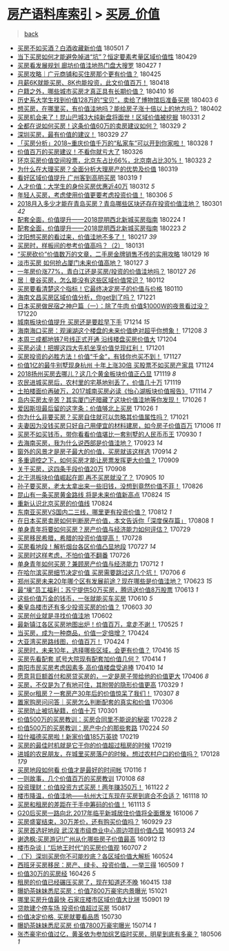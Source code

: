[房产语料库索引](../../README.md)  > [买房_价值](买房_价值.md)
====
> [back](../README.md)

- [买房不如买酒？白酒收藏新价值](http://jkwz.applinzi.com/ittc/7098264268304811014.html#%E4%B9%B0%E6%88%BF%E4%B8%8D%E5%A6%82%E4%B9%B0%E9%85%92%EF%BC%9F%E7%99%BD%E9%85%92%E6%94%B6%E8%97%8F%E6%96%B0%E4%BB%B7%E5%80%BC) 180501 *7* 
- [当下买房如何才能避免掉进“坑”？恒定要素考量区域价值性](http://jkwz.applinzi.com/ittc/7097324320433112075.html#%E5%BD%93%E4%B8%8B%E4%B9%B0%E6%88%BF%E5%A6%82%E4%BD%95%E6%89%8D%E8%83%BD%E9%81%BF%E5%85%8D%E6%8E%89%E8%BF%9B%E2%80%9C%E5%9D%91%E2%80%9D%EF%BC%9F%E6%81%92%E5%AE%9A%E8%A6%81%E7%B4%A0%E8%80%83%E9%87%8F%E5%8C%BA%E5%9F%9F%E4%BB%B7%E5%80%BC%E6%80%A7) 180429  
- [买房看发展规划 廊坊价值洼地热门盘大搜罗](http://jkwz.applinzi.com/ittc/7096440075636442122.html#%E4%B9%B0%E6%88%BF%E7%9C%8B%E5%8F%91%E5%B1%95%E8%A7%84%E5%88%92+%E5%BB%8A%E5%9D%8A%E4%BB%B7%E5%80%BC%E6%B4%BC%E5%9C%B0%E7%83%AD%E9%97%A8%E7%9B%98%E5%A4%A7%E6%90%9C%E7%BD%97) 180427 *1* 
- [买房攻略｜广元商铺和买住房那个更有价值？](http://jkwz.applinzi.com/ittc/7095866920303854608.html#%E4%B9%B0%E6%88%BF%E6%94%BB%E7%95%A5%EF%BD%9C%E5%B9%BF%E5%85%83%E5%95%86%E9%93%BA%E5%92%8C%E4%B9%B0%E4%BD%8F%E6%88%BF%E9%82%A3%E4%B8%AA%E6%9B%B4%E6%9C%89%E4%BB%B7%E5%80%BC%EF%BC%9F) 180425  
- [月薪6K就能买房、8K也能投资，此文价值百万！](http://jkwz.applinzi.com/ittc/7093267309391250439.html#%E6%9C%88%E8%96%AA6K%E5%B0%B1%E8%83%BD%E4%B9%B0%E6%88%BF%E3%80%818K%E4%B9%9F%E8%83%BD%E6%8A%95%E8%B5%84%EF%BC%8C%E6%AD%A4%E6%96%87%E4%BB%B7%E5%80%BC%E7%99%BE%E4%B8%87%EF%BC%81) 180418  
- [户籍之外，哪些城市买房才真正具有长期价值？](http://jkwz.applinzi.com/ittc/7090395786112402442.html#%E6%88%B7%E7%B1%8D%E4%B9%8B%E5%A4%96%EF%BC%8C%E5%93%AA%E4%BA%9B%E5%9F%8E%E5%B8%82%E4%B9%B0%E6%88%BF%E6%89%8D%E7%9C%9F%E6%AD%A3%E5%85%B7%E6%9C%89%E9%95%BF%E6%9C%9F%E4%BB%B7%E5%80%BC%EF%BC%9F) 180410 *16* 
- [历史系大学生找到价值128万的“宝贝”，卖给了博物馆后准备买房](http://jkwz.applinzi.com/ittc/7087738522998146059.html#%E5%8E%86%E5%8F%B2%E7%B3%BB%E5%A4%A7%E5%AD%A6%E7%94%9F%E6%89%BE%E5%88%B0%E4%BB%B7%E5%80%BC128%E4%B8%87%E7%9A%84%E2%80%9C%E5%AE%9D%E8%B4%9D%E2%80%9D%EF%BC%8C%E5%8D%96%E7%BB%99%E4%BA%86%E5%8D%9A%E7%89%A9%E9%A6%86%E5%90%8E%E5%87%86%E5%A4%87%E4%B9%B0%E6%88%BF) 180403 *6* 
- [想买房，在哪里买，有价值洼地吗？能给房子涨十倍以上的地方吗？](http://jkwz.applinzi.com/ittc/7087450968495227921.html#%E6%83%B3%E4%B9%B0%E6%88%BF%EF%BC%8C%E5%9C%A8%E5%93%AA%E9%87%8C%E4%B9%B0%EF%BC%8C%E6%9C%89%E4%BB%B7%E5%80%BC%E6%B4%BC%E5%9C%B0%E5%90%97%EF%BC%9F%E8%83%BD%E7%BB%99%E6%88%BF%E5%AD%90%E6%B6%A8%E5%8D%81%E5%80%8D%E4%BB%A5%E4%B8%8A%E7%9A%84%E5%9C%B0%E6%96%B9%E5%90%97%EF%BC%9F) 180402  
- [买房机会来了！昆山巴城3大纯新盘将面世！区域价值被挖掘](http://jkwz.applinzi.com/ittc/7086630334634656784.html#%E4%B9%B0%E6%88%BF%E6%9C%BA%E4%BC%9A%E6%9D%A5%E4%BA%86%EF%BC%81%E6%98%86%E5%B1%B1%E5%B7%B4%E5%9F%8E3%E5%A4%A7%E7%BA%AF%E6%96%B0%E7%9B%98%E5%B0%86%E9%9D%A2%E4%B8%96%EF%BC%81%E5%8C%BA%E5%9F%9F%E4%BB%B7%E5%80%BC%E8%A2%AB%E6%8C%96%E6%8E%98) 180331 *2* 
- [全都在说如何买房！这条价值60万的卖房建议如何？](http://jkwz.applinzi.com/ittc/7085903193324389386.html#%E5%85%A8%E9%83%BD%E5%9C%A8%E8%AF%B4%E5%A6%82%E4%BD%95%E4%B9%B0%E6%88%BF%EF%BC%81%E8%BF%99%E6%9D%A1%E4%BB%B7%E5%80%BC60%E4%B8%87%E7%9A%84%E5%8D%96%E6%88%BF%E5%BB%BA%E8%AE%AE%E5%A6%82%E4%BD%95%EF%BC%9F) 180329 *2* 
- [深圳买房，最有价值的建议！](http://jkwz.applinzi.com/ittc/7085828526643348496.html#%E6%B7%B1%E5%9C%B3%E4%B9%B0%E6%88%BF%EF%BC%8C%E6%9C%80%E6%9C%89%E4%BB%B7%E5%80%BC%E7%9A%84%E5%BB%BA%E8%AE%AE%EF%BC%81) 180329 *27* 
- [「买房分析」2018~重庆价值千万的“私家车”可以开到你家啦！](http://jkwz.applinzi.com/ittc/7085555441260299270.html#%E3%80%8C%E4%B9%B0%E6%88%BF%E5%88%86%E6%9E%90%E3%80%8D2018%7E%E9%87%8D%E5%BA%86%E4%BB%B7%E5%80%BC%E5%8D%83%E4%B8%87%E7%9A%84%E2%80%9C%E7%A7%81%E5%AE%B6%E8%BD%A6%E2%80%9D%E5%8F%AF%E4%BB%A5%E5%BC%80%E5%88%B0%E4%BD%A0%E5%AE%B6%E5%95%A6%EF%BC%81) 180328 *1* 
- [价值百万的买房建议！不看你就亏大了](http://jkwz.applinzi.com/ittc/7084828099680404487.html#%E4%BB%B7%E5%80%BC%E7%99%BE%E4%B8%87%E7%9A%84%E4%B9%B0%E6%88%BF%E5%BB%BA%E8%AE%AE%EF%BC%81%E4%B8%8D%E7%9C%8B%E4%BD%A0%E5%B0%B1%E4%BA%8F%E5%A4%A7%E4%BA%86) 180326  
- [环京买房价值空间投票，北京东占比66%，北京南占比30%！](http://jkwz.applinzi.com/ittc/7083440445973857290.html#%E7%8E%AF%E4%BA%AC%E4%B9%B0%E6%88%BF%E4%BB%B7%E5%80%BC%E7%A9%BA%E9%97%B4%E6%8A%95%E7%A5%A8%EF%BC%8C%E5%8C%97%E4%BA%AC%E4%B8%9C%E5%8D%A0%E6%AF%9466%25%EF%BC%8C%E5%8C%97%E4%BA%AC%E5%8D%97%E5%8D%A0%E6%AF%9430%25%EF%BC%81) 180323 *2* 
- [为什么在大理买房？全面分析大理房产的优势及价值](http://jkwz.applinzi.com/ittc/7082215349061944337.html#%E4%B8%BA%E4%BB%80%E4%B9%88%E5%9C%A8%E5%A4%A7%E7%90%86%E4%B9%B0%E6%88%BF%EF%BC%9F%E5%85%A8%E9%9D%A2%E5%88%86%E6%9E%90%E5%A4%A7%E7%90%86%E6%88%BF%E4%BA%A7%E7%9A%84%E4%BC%98%E5%8A%BF%E5%8F%8A%E4%BB%B7%E5%80%BC) 180319  
- [看好区域价值提升 广州客到高明买房](http://jkwz.applinzi.com/ittc/7082209124031136774.html#%E7%9C%8B%E5%A5%BD%E5%8C%BA%E5%9F%9F%E4%BB%B7%E5%80%BC%E6%8F%90%E5%8D%87+%E5%B9%BF%E5%B7%9E%E5%AE%A2%E5%88%B0%E9%AB%98%E6%98%8E%E4%B9%B0%E6%88%BF) 180319 *1* 
- [人才价值：大学生的身份买房优惠近40万](http://jkwz.applinzi.com/ittc/7079663117841990667.html#%E4%BA%BA%E6%89%8D%E4%BB%B7%E5%80%BC%EF%BC%9A%E5%A4%A7%E5%AD%A6%E7%94%9F%E7%9A%84%E8%BA%AB%E4%BB%BD%E4%B9%B0%E6%88%BF%E4%BC%98%E6%83%A0%E8%BF%9140%E4%B8%87) 180312 *5* 
- [年轻人买房，考虑使用价值更要考虑投资价值！](http://jkwz.applinzi.com/ittc/7077354587583677451.html#%E5%B9%B4%E8%BD%BB%E4%BA%BA%E4%B9%B0%E6%88%BF%EF%BC%8C%E8%80%83%E8%99%91%E4%BD%BF%E7%94%A8%E4%BB%B7%E5%80%BC%E6%9B%B4%E8%A6%81%E8%80%83%E8%99%91%E6%8A%95%E8%B5%84%E4%BB%B7%E5%80%BC%EF%BC%81) 180306 *5* 
- [2018月入多少才能在青岛买房？青岛哪些区块还存在投资价值洼地？](http://jkwz.applinzi.com/ittc/7075248403921765392.html#2018%E6%9C%88%E5%85%A5%E5%A4%9A%E5%B0%91%E6%89%8D%E8%83%BD%E5%9C%A8%E9%9D%92%E5%B2%9B%E4%B9%B0%E6%88%BF%EF%BC%9F%E9%9D%92%E5%B2%9B%E5%93%AA%E4%BA%9B%E5%8C%BA%E5%9D%97%E8%BF%98%E5%AD%98%E5%9C%A8%E6%8A%95%E8%B5%84%E4%BB%B7%E5%80%BC%E6%B4%BC%E5%9C%B0%EF%BC%9F) 180301 *42* 
- [配套全面，价值提升——2018昆明西北新城买房指南](http://jkwz.applinzi.com/ittc/7073608902946325521.html#%E9%85%8D%E5%A5%97%E5%85%A8%E9%9D%A2%EF%BC%8C%E4%BB%B7%E5%80%BC%E6%8F%90%E5%8D%87%E2%80%94%E2%80%942018%E6%98%86%E6%98%8E%E8%A5%BF%E5%8C%97%E6%96%B0%E5%9F%8E%E4%B9%B0%E6%88%BF%E6%8C%87%E5%8D%97) 180224 *1* 
- [配套全面，价值提升——2018昆明西北新城买房指南](http://jkwz.applinzi.com/ittc/7073307013776147463.html#%E9%85%8D%E5%A5%97%E5%85%A8%E9%9D%A2%EF%BC%8C%E4%BB%B7%E5%80%BC%E6%8F%90%E5%8D%87%E2%80%94%E2%80%942018%E6%98%86%E6%98%8E%E8%A5%BF%E5%8C%97%E6%96%B0%E5%9F%8E%E4%B9%B0%E6%88%BF%E6%8C%87%E5%8D%97) 180223 *2* 
- [沈阳想买房的看过来，价值洼地不多了！](http://jkwz.applinzi.com/ittc/7071039887245837323.html#%E6%B2%88%E9%98%B3%E6%83%B3%E4%B9%B0%E6%88%BF%E7%9A%84%E7%9C%8B%E8%BF%87%E6%9D%A5%EF%BC%8C%E4%BB%B7%E5%80%BC%E6%B4%BC%E5%9C%B0%E4%B8%8D%E5%A4%9A%E4%BA%86%EF%BC%81) 180217 *39* 
- [买房时，样板间的参考价值高吗？（2）](http://jkwz.applinzi.com/ittc/7064792520968373264.html#%E4%B9%B0%E6%88%BF%E6%97%B6%EF%BC%8C%E6%A0%B7%E6%9D%BF%E9%97%B4%E7%9A%84%E5%8F%82%E8%80%83%E4%BB%B7%E5%80%BC%E9%AB%98%E5%90%97%EF%BC%9F%EF%BC%882%EF%BC%89) 180131  
- [“买房砍价”价值数万的文章，二手房金牌销售不传的实用攻略](http://jkwz.applinzi.com/ittc/7063942856987640848.html#%E2%80%9C%E4%B9%B0%E6%88%BF%E7%A0%8D%E4%BB%B7%E2%80%9D%E4%BB%B7%E5%80%BC%E6%95%B0%E4%B8%87%E7%9A%84%E6%96%87%E7%AB%A0%EF%BC%8C%E4%BA%8C%E6%89%8B%E6%88%BF%E9%87%91%E7%89%8C%E9%94%80%E5%94%AE%E4%B8%8D%E4%BC%A0%E7%9A%84%E5%AE%9E%E7%94%A8%E6%94%BB%E7%95%A5) 180129 *16* 
- [淡市买房 如何抢占厦门未来价值高地？](http://jkwz.applinzi.com/ittc/7063309319481590801.html#%E6%B7%A1%E5%B8%82%E4%B9%B0%E6%88%BF+%E5%A6%82%E4%BD%95%E6%8A%A2%E5%8D%A0%E5%8E%A6%E9%97%A8%E6%9C%AA%E6%9D%A5%E4%BB%B7%E5%80%BC%E9%AB%98%E5%9C%B0%EF%BC%9F) 180127 *3* 
- [一年房价涨77%，青白江还是买房/投资的价值洼地吗？](http://jkwz.applinzi.com/ittc/7063224347152352273.html#%E4%B8%80%E5%B9%B4%E6%88%BF%E4%BB%B7%E6%B6%A877%25%EF%BC%8C%E9%9D%92%E7%99%BD%E6%B1%9F%E8%BF%98%E6%98%AF%E4%B9%B0%E6%88%BF%2F%E6%8A%95%E8%B5%84%E7%9A%84%E4%BB%B7%E5%80%BC%E6%B4%BC%E5%9C%B0%E5%90%97%EF%BC%9F) 180127 *26* 
- [居｜曼谷买房，怎么能没有这些区域价值常识？](http://jkwz.applinzi.com/ittc/7057712705513718790.html#%E5%B1%85%EF%BD%9C%E6%9B%BC%E8%B0%B7%E4%B9%B0%E6%88%BF%EF%BC%8C%E6%80%8E%E4%B9%88%E8%83%BD%E6%B2%A1%E6%9C%89%E8%BF%99%E4%BA%9B%E5%8C%BA%E5%9F%9F%E4%BB%B7%E5%80%BC%E5%B8%B8%E8%AF%86%EF%BC%9F) 180112  
- [买房要看清楚这个指标！它最终决定房子的价值与价格](http://jkwz.applinzi.com/ittc/7056871029362656273.html#%E4%B9%B0%E6%88%BF%E8%A6%81%E7%9C%8B%E6%B8%85%E6%A5%9A%E8%BF%99%E4%B8%AA%E6%8C%87%E6%A0%87%EF%BC%81%E5%AE%83%E6%9C%80%E7%BB%88%E5%86%B3%E5%AE%9A%E6%88%BF%E5%AD%90%E7%9A%84%E4%BB%B7%E5%80%BC%E4%B8%8E%E4%BB%B7%E6%A0%BC) 180110  
- [海南文昌买房区域价值分析，你get到了吗？](http://jkwz.applinzi.com/ittc/7049447186478138384.html#%E6%B5%B7%E5%8D%97%E6%96%87%E6%98%8C%E4%B9%B0%E6%88%BF%E5%8C%BA%E5%9F%9F%E4%BB%B7%E5%80%BC%E5%88%86%E6%9E%90%EF%BC%8C%E4%BD%A0get%E5%88%B0%E4%BA%86%E5%90%97%EF%BC%9F) 171221  
- [日本买房做民宿之神户篇（一）：除了牛肉 价值$1000W的夜景看过没？](http://jkwz.applinzi.com/ittc/7049196940535792656.html#%E6%97%A5%E6%9C%AC%E4%B9%B0%E6%88%BF%E5%81%9A%E6%B0%91%E5%AE%BF%E4%B9%8B%E7%A5%9E%E6%88%B7%E7%AF%87%EF%BC%88%E4%B8%80%EF%BC%89%EF%BC%9A%E9%99%A4%E4%BA%86%E7%89%9B%E8%82%89+%E4%BB%B7%E5%80%BC%241000W%E7%9A%84%E5%A4%9C%E6%99%AF%E7%9C%8B%E8%BF%87%E6%B2%A1%EF%BC%9F) 171220  
- [城南板块价值提升 买房还是要趁早下手](http://jkwz.applinzi.com/ittc/7046860006593397777.html#%E5%9F%8E%E5%8D%97%E6%9D%BF%E5%9D%97%E4%BB%B7%E5%80%BC%E6%8F%90%E5%8D%87+%E4%B9%B0%E6%88%BF%E8%BF%98%E6%98%AF%E8%A6%81%E8%B6%81%E6%97%A9%E4%B8%8B%E6%89%8B) 171214 *15* 
- [海南海口买房：观澜湖这个楼盘的未来价值绝对超乎你想象！](http://jkwz.applinzi.com/ittc/7044673511698727952.html#%E6%B5%B7%E5%8D%97%E6%B5%B7%E5%8F%A3%E4%B9%B0%E6%88%BF%EF%BC%9A%E8%A7%82%E6%BE%9C%E6%B9%96%E8%BF%99%E4%B8%AA%E6%A5%BC%E7%9B%98%E7%9A%84%E6%9C%AA%E6%9D%A5%E4%BB%B7%E5%80%BC%E7%BB%9D%E5%AF%B9%E8%B6%85%E4%B9%8E%E4%BD%A0%E6%83%B3%E8%B1%A1%EF%BC%81) 171208 *3* 
- [本周三成都地铁7号线正式开通   沿线楼盘买房价值大](http://jkwz.applinzi.com/ittc/7043172254370759697.html#%E6%9C%AC%E5%91%A8%E4%B8%89%E6%88%90%E9%83%BD%E5%9C%B0%E9%93%817%E5%8F%B7%E7%BA%BF%E6%AD%A3%E5%BC%8F%E5%BC%80%E9%80%9A+++%E6%B2%BF%E7%BA%BF%E6%A5%BC%E7%9B%98%E4%B9%B0%E6%88%BF%E4%BB%B7%E5%80%BC%E5%A4%A7) 171204  
- [买房必读！把握这四大先机坐享价值兑现红利！](http://jkwz.applinzi.com/ittc/7042058807620928528.html#%E4%B9%B0%E6%88%BF%E5%BF%85%E8%AF%BB%EF%BC%81%E6%8A%8A%E6%8F%A1%E8%BF%99%E5%9B%9B%E5%A4%A7%E5%85%88%E6%9C%BA%E5%9D%90%E4%BA%AB%E4%BB%B7%E5%80%BC%E5%85%91%E7%8E%B0%E7%BA%A2%E5%88%A9%EF%BC%81) 171201  
- [买房投资的必胜方法！价值“千金”，有钱你也买不到！](http://jkwz.applinzi.com/ittc/7040631732791936016.html#%E4%B9%B0%E6%88%BF%E6%8A%95%E8%B5%84%E7%9A%84%E5%BF%85%E8%83%9C%E6%96%B9%E6%B3%95%EF%BC%81%E4%BB%B7%E5%80%BC%E2%80%9C%E5%8D%83%E9%87%91%E2%80%9D%EF%BC%8C%E6%9C%89%E9%92%B1%E4%BD%A0%E4%B9%9F%E4%B9%B0%E4%B8%8D%E5%88%B0%EF%BC%81) 171127  
- [价值1亿的最牛别墅现身杭州 十年上涨30倍 买股票不如买房产家具](http://jkwz.applinzi.com/ittc/7039452377915065360.html#%E4%BB%B7%E5%80%BC1%E4%BA%BF%E7%9A%84%E6%9C%80%E7%89%9B%E5%88%AB%E5%A2%85%E7%8E%B0%E8%BA%AB%E6%9D%AD%E5%B7%9E+%E5%8D%81%E5%B9%B4%E4%B8%8A%E6%B6%A830%E5%80%8D+%E4%B9%B0%E8%82%A1%E7%A5%A8%E4%B8%8D%E5%A6%82%E4%B9%B0%E6%88%BF%E4%BA%A7%E5%AE%B6%E5%85%B7) 171124  
- [2018扬州买房去哪儿？这几个黄金板块价值正凸显](http://jkwz.applinzi.com/ittc/7037691727022916625.html#2018%E6%89%AC%E5%B7%9E%E4%B9%B0%E6%88%BF%E5%8E%BB%E5%93%AA%E5%84%BF%EF%BC%9F%E8%BF%99%E5%87%A0%E4%B8%AA%E9%BB%84%E9%87%91%E6%9D%BF%E5%9D%97%E4%BB%B7%E5%80%BC%E6%AD%A3%E5%87%B8%E6%98%BE) 171119 *8* 
- [农民进城买房后，农村里的宅基地别丢了，价值几十万](http://jkwz.applinzi.com/ittc/7037661979127317521.html#%E5%86%9C%E6%B0%91%E8%BF%9B%E5%9F%8E%E4%B9%B0%E6%88%BF%E5%90%8E%EF%BC%8C%E5%86%9C%E6%9D%91%E9%87%8C%E7%9A%84%E5%AE%85%E5%9F%BA%E5%9C%B0%E5%88%AB%E4%B8%A2%E4%BA%86%EF%BC%8C%E4%BB%B7%E5%80%BC%E5%87%A0%E5%8D%81%E4%B8%87) 171119  
- [土拍楼面价再破万，2017城南买房必读《怡心湖板块价值报告》](http://jkwz.applinzi.com/ittc/7035815252627817489.html#%E5%9C%9F%E6%8B%8D%E6%A5%BC%E9%9D%A2%E4%BB%B7%E5%86%8D%E7%A0%B4%E4%B8%87%EF%BC%8C2017%E5%9F%8E%E5%8D%97%E4%B9%B0%E6%88%BF%E5%BF%85%E8%AF%BB%E3%80%8A%E6%80%A1%E5%BF%83%E6%B9%96%E6%9D%BF%E5%9D%97%E4%BB%B7%E5%80%BC%E6%8A%A5%E5%91%8A%E3%80%8B) 171114 *7* 
- [岛内买房太辛苦？其实厦门还暗藏了这块价值洼地等你发现！](http://jkwz.applinzi.com/ittc/7028806368096683025.html#%E5%B2%9B%E5%86%85%E4%B9%B0%E6%88%BF%E5%A4%AA%E8%BE%9B%E8%8B%A6%EF%BC%9F%E5%85%B6%E5%AE%9E%E5%8E%A6%E9%97%A8%E8%BF%98%E6%9A%97%E8%97%8F%E4%BA%86%E8%BF%99%E5%9D%97%E4%BB%B7%E5%80%BC%E6%B4%BC%E5%9C%B0%E7%AD%89%E4%BD%A0%E5%8F%91%E7%8E%B0%EF%BC%81) 171026 *1* 
- [爱因斯坦最后留的这字条：价值够北上买房](http://jkwz.applinzi.com/ittc/7028721779495928848.html#%E7%88%B1%E5%9B%A0%E6%96%AF%E5%9D%A6%E6%9C%80%E5%90%8E%E7%95%99%E7%9A%84%E8%BF%99%E5%AD%97%E6%9D%A1%EF%BC%9A%E4%BB%B7%E5%80%BC%E5%A4%9F%E5%8C%97%E4%B8%8A%E4%B9%B0%E6%88%BF) 171026 *1* 
- [你为什么非要买房？买房自住就可以忽略其价值属性吗？](http://jkwz.applinzi.com/ittc/7026925044599620625.html#%E4%BD%A0%E4%B8%BA%E4%BB%80%E4%B9%88%E9%9D%9E%E8%A6%81%E4%B9%B0%E6%88%BF%EF%BC%9F%E4%B9%B0%E6%88%BF%E8%87%AA%E4%BD%8F%E5%B0%B1%E5%8F%AF%E4%BB%A5%E5%BF%BD%E7%95%A5%E5%85%B6%E4%BB%B7%E5%80%BC%E5%B1%9E%E6%80%A7%E5%90%97%EF%BC%9F) 171021  
- [夫妻因为没钱买房只好自己用便宜的材料建房，如今房子价值百万](http://jkwz.applinzi.com/ittc/7021226327468934160.html#%E5%A4%AB%E5%A6%BB%E5%9B%A0%E4%B8%BA%E6%B2%A1%E9%92%B1%E4%B9%B0%E6%88%BF%E5%8F%AA%E5%A5%BD%E8%87%AA%E5%B7%B1%E7%94%A8%E4%BE%BF%E5%AE%9C%E7%9A%84%E6%9D%90%E6%96%99%E5%BB%BA%E6%88%BF%EF%BC%8C%E5%A6%82%E4%BB%8A%E6%88%BF%E5%AD%90%E4%BB%B7%E5%80%BC%E7%99%BE%E4%B8%87) 171006 *11* 
- [买房不如买钱币，带你看看价值堪比一套别墅的人民币币王](http://jkwz.applinzi.com/ittc/7019102499569665040.html#%E4%B9%B0%E6%88%BF%E4%B8%8D%E5%A6%82%E4%B9%B0%E9%92%B1%E5%B8%81%EF%BC%8C%E5%B8%A6%E4%BD%A0%E7%9C%8B%E7%9C%8B%E4%BB%B7%E5%80%BC%E5%A0%AA%E6%AF%94%E4%B8%80%E5%A5%97%E5%88%AB%E5%A2%85%E7%9A%84%E4%BA%BA%E6%B0%91%E5%B8%81%E5%B8%81%E7%8E%8B) 170930 *1* 
- [去海南买房，我为什么说西部是价值洼地？](http://jkwz.applinzi.com/ittc/7016584517249401872.html#%E5%8E%BB%E6%B5%B7%E5%8D%97%E4%B9%B0%E6%88%BF%EF%BC%8C%E6%88%91%E4%B8%BA%E4%BB%80%E4%B9%88%E8%AF%B4%E8%A5%BF%E9%83%A8%E6%98%AF%E4%BB%B7%E5%80%BC%E6%B4%BC%E5%9C%B0%EF%BC%9F) 170923 *14* 
- [窗外的风景才是房子最大的价值，买房就该这样选](http://jkwz.applinzi.com/ittc/7013171343934358544.html#%E7%AA%97%E5%A4%96%E7%9A%84%E9%A3%8E%E6%99%AF%E6%89%8D%E6%98%AF%E6%88%BF%E5%AD%90%E6%9C%80%E5%A4%A7%E7%9A%84%E4%BB%B7%E5%80%BC%EF%BC%8C%E4%B9%B0%E6%88%BF%E5%B0%B1%E8%AF%A5%E8%BF%99%E6%A0%B7%E9%80%89) 170914 *2* 
- [多重调控之下，如何买房才能让房票发挥更大价值？](http://jkwz.applinzi.com/ittc/7011365828484924433.html#%E5%A4%9A%E9%87%8D%E8%B0%83%E6%8E%A7%E4%B9%8B%E4%B8%8B%EF%BC%8C%E5%A6%82%E4%BD%95%E4%B9%B0%E6%88%BF%E6%89%8D%E8%83%BD%E8%AE%A9%E6%88%BF%E7%A5%A8%E5%8F%91%E6%8C%A5%E6%9B%B4%E5%A4%A7%E4%BB%B7%E5%80%BC%EF%BC%9F) 170909  
- [关于买房，这四条手段价值20万](http://jkwz.applinzi.com/ittc/7010962608667231249.html#%E5%85%B3%E4%BA%8E%E4%B9%B0%E6%88%BF%EF%BC%8C%E8%BF%99%E5%9B%9B%E6%9D%A1%E6%89%8B%E6%AE%B5%E4%BB%B7%E5%80%BC20%E4%B8%87) 170908  
- [北于洪板块价值崛起在即 再不买房就没了？](http://jkwz.applinzi.com/ittc/7009751158271509521.html#%E5%8C%97%E4%BA%8E%E6%B4%AA%E6%9D%BF%E5%9D%97%E4%BB%B7%E5%80%BC%E5%B4%9B%E8%B5%B7%E5%9C%A8%E5%8D%B3+%E5%86%8D%E4%B8%8D%E4%B9%B0%E6%88%BF%E5%B0%B1%E6%B2%A1%E4%BA%86%EF%BC%9F) 170905 *10* 
- [孙子要买房，老太太拿出来一些旧钱，没想到竟然价值不菲！](http://jkwz.applinzi.com/ittc/7006144219293680656.html#%E5%AD%99%E5%AD%90%E8%A6%81%E4%B9%B0%E6%88%BF%EF%BC%8C%E8%80%81%E5%A4%AA%E5%A4%AA%E6%8B%BF%E5%87%BA%E6%9D%A5%E4%B8%80%E4%BA%9B%E6%97%A7%E9%92%B1%EF%BC%8C%E6%B2%A1%E6%83%B3%E5%88%B0%E7%AB%9F%E7%84%B6%E4%BB%B7%E5%80%BC%E4%B8%8D%E8%8F%B2%EF%BC%81) 170826  
- [昆山有一条买房黄金路线 将是未来价值新高点](http://jkwz.applinzi.com/ittc/7004387218062574609.html#%E6%98%86%E5%B1%B1%E6%9C%89%E4%B8%80%E6%9D%A1%E4%B9%B0%E6%88%BF%E9%BB%84%E9%87%91%E8%B7%AF%E7%BA%BF+%E5%B0%86%E6%98%AF%E6%9C%AA%E6%9D%A5%E4%BB%B7%E5%80%BC%E6%96%B0%E9%AB%98%E7%82%B9) 170824 *15* 
- [重新认识北京买房的价值线](http://jkwz.applinzi.com/ittc/7005188140405621520.html#%E9%87%8D%E6%96%B0%E8%AE%A4%E8%AF%86%E5%8C%97%E4%BA%AC%E4%B9%B0%E6%88%BF%E7%9A%84%E4%BB%B7%E5%80%BC%E7%BA%BF) 170824  
- [东南亚买房VS国内二三线，哪里更有投资价值？](http://jkwz.applinzi.com/ittc/7001033822014276624.html#%E4%B8%9C%E5%8D%97%E4%BA%9A%E4%B9%B0%E6%88%BFVS%E5%9B%BD%E5%86%85%E4%BA%8C%E4%B8%89%E7%BA%BF%EF%BC%8C%E5%93%AA%E9%87%8C%E6%9B%B4%E6%9C%89%E6%8A%95%E8%B5%84%E4%BB%B7%E5%80%BC%EF%BC%9F) 170812 *1* 
- [在日本买房卖房如何判断房产价值，本文告诉你「深度保存篇」](http://jkwz.applinzi.com/ittc/6999536064329679888.html#%E5%9C%A8%E6%97%A5%E6%9C%AC%E4%B9%B0%E6%88%BF%E5%8D%96%E6%88%BF%E5%A6%82%E4%BD%95%E5%88%A4%E6%96%AD%E6%88%BF%E4%BA%A7%E4%BB%B7%E5%80%BC%EF%BC%8C%E6%9C%AC%E6%96%87%E5%91%8A%E8%AF%89%E4%BD%A0%E3%80%8C%E6%B7%B1%E5%BA%A6%E4%BF%9D%E5%AD%98%E7%AF%87%E3%80%8D) 170808 *1* 
- [单身青年将要如何买房？房产价值与经济能力如何评估？](http://jkwz.applinzi.com/ittc/6995793232993453072.html#%E5%8D%95%E8%BA%AB%E9%9D%92%E5%B9%B4%E5%B0%86%E8%A6%81%E5%A6%82%E4%BD%95%E4%B9%B0%E6%88%BF%EF%BC%9F%E6%88%BF%E4%BA%A7%E4%BB%B7%E5%80%BC%E4%B8%8E%E7%BB%8F%E6%B5%8E%E8%83%BD%E5%8A%9B%E5%A6%82%E4%BD%95%E8%AF%84%E4%BC%B0%EF%BC%9F) 170729  
- [买房移民希腊，希腊的投资价值提高！](http://jkwz.applinzi.com/ittc/6995300024412800017.html#%E4%B9%B0%E6%88%BF%E7%A7%BB%E6%B0%91%E5%B8%8C%E8%85%8A%EF%BC%8C%E5%B8%8C%E8%85%8A%E7%9A%84%E6%8A%95%E8%B5%84%E4%BB%B7%E5%80%BC%E6%8F%90%E9%AB%98%EF%BC%81) 170728  
- [买房看地段！解析烟台各区价值凸显地段](http://jkwz.applinzi.com/ittc/6994923816869168145.html#%E4%B9%B0%E6%88%BF%E7%9C%8B%E5%9C%B0%E6%AE%B5%EF%BC%81%E8%A7%A3%E6%9E%90%E7%83%9F%E5%8F%B0%E5%90%84%E5%8C%BA%E4%BB%B7%E5%80%BC%E5%87%B8%E6%98%BE%E5%9C%B0%E6%AE%B5) 170727 *14* 
- [买房时这样考虑，不怕价值不翻番](http://jkwz.applinzi.com/ittc/6994534834377327633.html#%E4%B9%B0%E6%88%BF%E6%97%B6%E8%BF%99%E6%A0%B7%E8%80%83%E8%99%91%EF%BC%8C%E4%B8%8D%E6%80%95%E4%BB%B7%E5%80%BC%E4%B8%8D%E7%BF%BB%E7%95%AA) 170726  
- [单身青年如何买房？兼顾房产价值与经济能力](http://jkwz.applinzi.com/ittc/6989510243443541009.html#%E5%8D%95%E8%BA%AB%E9%9D%92%E5%B9%B4%E5%A6%82%E4%BD%95%E4%B9%B0%E6%88%BF%EF%BC%9F%E5%85%BC%E9%A1%BE%E6%88%BF%E4%BA%A7%E4%BB%B7%E5%80%BC%E4%B8%8E%E7%BB%8F%E6%B5%8E%E8%83%BD%E5%8A%9B) 170712 *1* 
- [在哈尔滨买房细节决定价值 买房需要跳过这几个坑！](http://jkwz.applinzi.com/ittc/6987219647949440005.html#%E5%9C%A8%E5%93%88%E5%B0%94%E6%BB%A8%E4%B9%B0%E6%88%BF%E7%BB%86%E8%8A%82%E5%86%B3%E5%AE%9A%E4%BB%B7%E5%80%BC+%E4%B9%B0%E6%88%BF%E9%9C%80%E8%A6%81%E8%B7%B3%E8%BF%87%E8%BF%99%E5%87%A0%E4%B8%AA%E5%9D%91%EF%BC%81) 170706 *6* 
- [郑州买房未来20年哪个区有发展前途？现在哪些是价值洼地？](http://jkwz.applinzi.com/ittc/6982175431460389893.html#%E9%83%91%E5%B7%9E%E4%B9%B0%E6%88%BF%E6%9C%AA%E6%9D%A520%E5%B9%B4%E5%93%AA%E4%B8%AA%E5%8C%BA%E6%9C%89%E5%8F%91%E5%B1%95%E5%89%8D%E9%80%94%EF%BC%9F%E7%8E%B0%E5%9C%A8%E5%93%AA%E4%BA%9B%E6%98%AF%E4%BB%B7%E5%80%BC%E6%B4%BC%E5%9C%B0%EF%BC%9F) 170623 *15* 
- [最“壕”员工福利：苏宁提供50万买房，腾讯送价值8万股票](http://jkwz.applinzi.com/ittc/6978670142207558661.html#%E6%9C%80%E2%80%9C%E5%A3%95%E2%80%9D%E5%91%98%E5%B7%A5%E7%A6%8F%E5%88%A9%EF%BC%9A%E8%8B%8F%E5%AE%81%E6%8F%90%E4%BE%9B50%E4%B8%87%E4%B9%B0%E6%88%BF%EF%BC%8C%E8%85%BE%E8%AE%AF%E9%80%81%E4%BB%B7%E5%80%BC8%E4%B8%87%E8%82%A1%E7%A5%A8) 170613 *1* 
- [这些价值万金的钱币，一张就能买车买房](http://jkwz.applinzi.com/ittc/6977610557606593540.html#%E8%BF%99%E4%BA%9B%E4%BB%B7%E5%80%BC%E4%B8%87%E9%87%91%E7%9A%84%E9%92%B1%E5%B8%81%EF%BC%8C%E4%B8%80%E5%BC%A0%E5%B0%B1%E8%83%BD%E4%B9%B0%E8%BD%A6%E4%B9%B0%E6%88%BF) 170610 *5* 
- [秦皇岛楼市还有多少投资买房的价值？](http://jkwz.applinzi.com/ittc/6975014542802158596.html#%E7%A7%A6%E7%9A%87%E5%B2%9B%E6%A5%BC%E5%B8%82%E8%BF%98%E6%9C%89%E5%A4%9A%E5%B0%91%E6%8A%95%E8%B5%84%E4%B9%B0%E6%88%BF%E7%9A%84%E4%BB%B7%E5%80%BC%EF%BC%9F) 170603 *30* 
- [买房创业就是寻找价值洼地](http://jkwz.applinzi.com/ittc/6974570576424207365.html#%E4%B9%B0%E6%88%BF%E5%88%9B%E4%B8%9A%E5%B0%B1%E6%98%AF%E5%AF%BB%E6%89%BE%E4%BB%B7%E5%80%BC%E6%B4%BC%E5%9C%B0) 170602  
- [最新镇江各区买房地图出炉！价值百万，拿走不谢！](http://jkwz.applinzi.com/ittc/6971538568752137221.html#%E6%9C%80%E6%96%B0%E9%95%87%E6%B1%9F%E5%90%84%E5%8C%BA%E4%B9%B0%E6%88%BF%E5%9C%B0%E5%9B%BE%E5%87%BA%E7%82%89%EF%BC%81%E4%BB%B7%E5%80%BC%E7%99%BE%E4%B8%87%EF%BC%8C%E6%8B%BF%E8%B5%B0%E4%B8%8D%E8%B0%A2%EF%BC%81) 170525 *1* 
- [当买房，成为一种商品，价值一定倍增？](http://jkwz.applinzi.com/ittc/6960189240246797316.html#%E5%BD%93%E4%B9%B0%E6%88%BF%EF%BC%8C%E6%88%90%E4%B8%BA%E4%B8%80%E7%A7%8D%E5%95%86%E5%93%81%EF%BC%8C%E4%BB%B7%E5%80%BC%E4%B8%80%E5%AE%9A%E5%80%8D%E5%A2%9E%EF%BC%9F) 170424  
- [大亚湾买房路线图，价值百万！](http://jkwz.applinzi.com/ittc/6960175542870475781.html#%E5%A4%A7%E4%BA%9A%E6%B9%BE%E4%B9%B0%E6%88%BF%E8%B7%AF%E7%BA%BF%E5%9B%BE%EF%BC%8C%E4%BB%B7%E5%80%BC%E7%99%BE%E4%B8%87%EF%BC%81) 170424 *1* 
- [买房时，未来10年，选择哪些区域，会更有价值？](http://jkwz.applinzi.com/ittc/6957227767329473541.html#%E4%B9%B0%E6%88%BF%E6%97%B6%EF%BC%8C%E6%9C%AA%E6%9D%A510%E5%B9%B4%EF%BC%8C%E9%80%89%E6%8B%A9%E5%93%AA%E4%BA%9B%E5%8C%BA%E5%9F%9F%EF%BC%8C%E4%BC%9A%E6%9B%B4%E6%9C%89%E4%BB%B7%E5%80%BC%EF%BC%9F) 170416 *15* 
- [买房先看配套 贰号大院现有配套加价值几何？](http://jkwz.applinzi.com/ittc/6955650375045612548.html#%E4%B9%B0%E6%88%BF%E5%85%88%E7%9C%8B%E9%85%8D%E5%A5%97+%E8%B4%B0%E5%8F%B7%E5%A4%A7%E9%99%A2%E7%8E%B0%E6%9C%89%E9%85%8D%E5%A5%97%E5%8A%A0%E4%BB%B7%E5%80%BC%E5%87%A0%E4%BD%95%EF%BC%9F) 170414 *1* 
- [南阳市民买房考虑因素多 高价值楼盘受追捧](http://jkwz.applinzi.com/ittc/6954817201226908676.html#%E5%8D%97%E9%98%B3%E5%B8%82%E6%B0%91%E4%B9%B0%E6%88%BF%E8%80%83%E8%99%91%E5%9B%A0%E7%B4%A0%E5%A4%9A+%E9%AB%98%E4%BB%B7%E5%80%BC%E6%A5%BC%E7%9B%98%E5%8F%97%E8%BF%BD%E6%8D%A7) 170410 *14* 
- [愿意背巨额首付和房贷买房的，一定是房子带给他的价值更大](http://jkwz.applinzi.com/ittc/6953527681948845060.html#%E6%84%BF%E6%84%8F%E8%83%8C%E5%B7%A8%E9%A2%9D%E9%A6%96%E4%BB%98%E5%92%8C%E6%88%BF%E8%B4%B7%E4%B9%B0%E6%88%BF%E7%9A%84%EF%BC%8C%E4%B8%80%E5%AE%9A%E6%98%AF%E6%88%BF%E5%AD%90%E5%B8%A6%E7%BB%99%E4%BB%96%E7%9A%84%E4%BB%B7%E5%80%BC%E6%9B%B4%E5%A4%A7) 170406 *8* 
- [买房，不仅是为了有地可住，其附带的隐形价值更高](http://jkwz.applinzi.com/ittc/6950551977703506948.html#%E4%B9%B0%E6%88%BF%EF%BC%8C%E4%B8%8D%E4%BB%85%E6%98%AF%E4%B8%BA%E4%BA%86%E6%9C%89%E5%9C%B0%E5%8F%AF%E4%BD%8F%EF%BC%8C%E5%85%B6%E9%99%84%E5%B8%A6%E7%9A%84%E9%9A%90%E5%BD%A2%E4%BB%B7%E5%80%BC%E6%9B%B4%E9%AB%98) 170329 *1* 
- [买房or租房？一套房产30年后的价值惊呆了我们！](http://jkwz.applinzi.com/ittc/6942366114922365957.html#%E4%B9%B0%E6%88%BFor%E7%A7%9F%E6%88%BF%EF%BC%9F%E4%B8%80%E5%A5%97%E6%88%BF%E4%BA%A730%E5%B9%B4%E5%90%8E%E7%9A%84%E4%BB%B7%E5%80%BC%E6%83%8A%E5%91%86%E4%BA%86%E6%88%91%E4%BB%AC%EF%BC%81) 170307 *8* 
- [置家购房问问答｜买房怎么判断配套的真实和价值](http://jkwz.applinzi.com/ittc/6941987759836365828.html#%E7%BD%AE%E5%AE%B6%E8%B4%AD%E6%88%BF%E9%97%AE%E9%97%AE%E7%AD%94%EF%BD%9C%E4%B9%B0%E6%88%BF%E6%80%8E%E4%B9%88%E5%88%A4%E6%96%AD%E9%85%8D%E5%A5%97%E7%9A%84%E7%9C%9F%E5%AE%9E%E5%92%8C%E4%BB%B7%E5%80%BC) 170306  
- [买房防止被坑秘籍，价值十万](http://jkwz.applinzi.com/ittc/6940005199501607941.html#%E4%B9%B0%E6%88%BF%E9%98%B2%E6%AD%A2%E8%A2%AB%E5%9D%91%E7%A7%98%E7%B1%8D%EF%BC%8C%E4%BB%B7%E5%80%BC%E5%8D%81%E4%B8%87) 170301  
- [价值500万的买房教训：买房合同里不能说的秘密](http://jkwz.applinzi.com/ittc/6939799049158001669.html#%E4%BB%B7%E5%80%BC500%E4%B8%87%E7%9A%84%E4%B9%B0%E6%88%BF%E6%95%99%E8%AE%AD%EF%BC%9A%E4%B9%B0%E6%88%BF%E5%90%88%E5%90%8C%E9%87%8C%E4%B8%8D%E8%83%BD%E8%AF%B4%E7%9A%84%E7%A7%98%E5%AF%86) 170228 *2* 
- [价值500万的买房教训：房产中介的那些套路](http://jkwz.applinzi.com/ittc/6938101631974638596.html#%E4%BB%B7%E5%80%BC500%E4%B8%87%E7%9A%84%E4%B9%B0%E6%88%BF%E6%95%99%E8%AE%AD%EF%BC%9A%E6%88%BF%E4%BA%A7%E4%B8%AD%E4%BB%8B%E7%9A%84%E9%82%A3%E4%BA%9B%E5%A5%97%E8%B7%AF) 170224 *50* 
- [拉什福德买房啦！新家价值185万英镑](http://jkwz.applinzi.com/ittc/6936403867981054980.html#%E6%8B%89%E4%BB%80%E7%A6%8F%E5%BE%B7%E4%B9%B0%E6%88%BF%E5%95%A6%EF%BC%81%E6%96%B0%E5%AE%B6%E4%BB%B7%E5%80%BC185%E4%B8%87%E8%8B%B1%E9%95%91) 170219  
- [买房的最佳时机就是它于你的价值超过租房的时候](http://jkwz.applinzi.com/ittc/6936280896536839173.html#%E4%B9%B0%E6%88%BF%E7%9A%84%E6%9C%80%E4%BD%B3%E6%97%B6%E6%9C%BA%E5%B0%B1%E6%98%AF%E5%AE%83%E4%BA%8E%E4%BD%A0%E7%9A%84%E4%BB%B7%E5%80%BC%E8%B6%85%E8%BF%87%E7%A7%9F%E6%88%BF%E7%9A%84%E6%97%B6%E5%80%99) 170219  
- [进城的农民朋友，在城里买房落户的时候，想过农村户口的价值吗？](http://jkwz.applinzi.com/ittc/6927957320159200260.html#%E8%BF%9B%E5%9F%8E%E7%9A%84%E5%86%9C%E6%B0%91%E6%9C%8B%E5%8F%8B%EF%BC%8C%E5%9C%A8%E5%9F%8E%E9%87%8C%E4%B9%B0%E6%88%BF%E8%90%BD%E6%88%B7%E7%9A%84%E6%97%B6%E5%80%99%EF%BC%8C%E6%83%B3%E8%BF%87%E5%86%9C%E6%9D%91%E6%88%B7%E5%8F%A3%E7%9A%84%E4%BB%B7%E5%80%BC%E5%90%97%EF%BC%9F) 170128 *179* 
- [买房地段如何看  价值才是最好的时间帐](http://jkwz.applinzi.com/ittc/6923794618977354757.html#%E4%B9%B0%E6%88%BF%E5%9C%B0%E6%AE%B5%E5%A6%82%E4%BD%95%E7%9C%8B++%E4%BB%B7%E5%80%BC%E6%89%8D%E6%98%AF%E6%9C%80%E5%A5%BD%E7%9A%84%E6%97%B6%E9%97%B4%E5%B8%90) 170116 *1* 
- [一则故事，几个价值百万的买房教训](http://jkwz.applinzi.com/ittc/6920691514627064837.html#%E4%B8%80%E5%88%99%E6%95%85%E4%BA%8B%EF%BC%8C%E5%87%A0%E4%B8%AA%E4%BB%B7%E5%80%BC%E7%99%BE%E4%B8%87%E7%9A%84%E4%B9%B0%E6%88%BF%E6%95%99%E8%AE%AD) 170108 *68* 
- [投资理财：价值投资方式买房！两年赚350万！](http://jkwz.applinzi.com/ittc/6902975116706579461.html#%E6%8A%95%E8%B5%84%E7%90%86%E8%B4%A2%EF%BC%9A%E4%BB%B7%E5%80%BC%E6%8A%95%E8%B5%84%E6%96%B9%E5%BC%8F%E4%B9%B0%E6%88%BF%EF%BC%81%E4%B8%A4%E5%B9%B4%E8%B5%9A350%E4%B8%87%EF%BC%81) 161122 *2* 
- [楼市降温，价值洼地——杭州大江东现在买房到底合不合适？](http://jkwz.applinzi.com/ittc/6901911368222901253.html#%E6%A5%BC%E5%B8%82%E9%99%8D%E6%B8%A9%EF%BC%8C%E4%BB%B7%E5%80%BC%E6%B4%BC%E5%9C%B0%E2%80%94%E2%80%94%E6%9D%AD%E5%B7%9E%E5%A4%A7%E6%B1%9F%E4%B8%9C%E7%8E%B0%E5%9C%A8%E4%B9%B0%E6%88%BF%E5%88%B0%E5%BA%95%E5%90%88%E4%B8%8D%E5%90%88%E9%80%82%EF%BC%9F) 161118 *10* 
- [买房和租房的差距在于手中筹码的价值！](http://jkwz.applinzi.com/ittc/6900030883104293893.html#%E4%B9%B0%E6%88%BF%E5%92%8C%E7%A7%9F%E6%88%BF%E7%9A%84%E5%B7%AE%E8%B7%9D%E5%9C%A8%E4%BA%8E%E6%89%8B%E4%B8%AD%E7%AD%B9%E7%A0%81%E7%9A%84%E4%BB%B7%E5%80%BC%EF%BC%81) 161113 *5* 
- [G20后买房一路向北 2017年临平新城居住价值将全面爆发](http://jkwz.applinzi.com/ittc/6885850818984543236.html#G20%E5%90%8E%E4%B9%B0%E6%88%BF%E4%B8%80%E8%B7%AF%E5%90%91%E5%8C%97+2017%E5%B9%B4%E4%B8%B4%E5%B9%B3%E6%96%B0%E5%9F%8E%E5%B1%85%E4%BD%8F%E4%BB%B7%E5%80%BC%E5%B0%86%E5%85%A8%E9%9D%A2%E7%88%86%E5%8F%91) 161006 *7* 
- [买房盛宴结束，30万差价，还有购买价值吗？](http://jkwz.applinzi.com/ittc/6883249465183437829.html#%E4%B9%B0%E6%88%BF%E7%9B%9B%E5%AE%B4%E7%BB%93%E6%9D%9F%EF%BC%8C30%E4%B8%87%E5%B7%AE%E4%BB%B7%EF%BC%8C%E8%BF%98%E6%9C%89%E8%B4%AD%E4%B9%B0%E4%BB%B7%E5%80%BC%E5%90%97%EF%BC%9F) 160929 *23* 
- [买房首选好地段 武汉准市级商业中心周边项目价值凸显](http://jkwz.applinzi.com/ittc/6877284698631439365.html#%E4%B9%B0%E6%88%BF%E9%A6%96%E9%80%89%E5%A5%BD%E5%9C%B0%E6%AE%B5+%E6%AD%A6%E6%B1%89%E5%87%86%E5%B8%82%E7%BA%A7%E5%95%86%E4%B8%9A%E4%B8%AD%E5%BF%83%E5%91%A8%E8%BE%B9%E9%A1%B9%E7%9B%AE%E4%BB%B7%E5%80%BC%E5%87%B8%E6%98%BE) 160913 *24* 
- [谢逸枫:买房游记!广州从化哪些房子价值最高](http://jkwz.applinzi.com/ittc/6877000486409995269.html#%E8%B0%A2%E9%80%B8%E6%9E%AB%3A%E4%B9%B0%E6%88%BF%E6%B8%B8%E8%AE%B0%21%E5%B9%BF%E5%B7%9E%E4%BB%8E%E5%8C%96%E5%93%AA%E4%BA%9B%E6%88%BF%E5%AD%90%E4%BB%B7%E5%80%BC%E6%9C%80%E9%AB%98) 160912 *13* 
- [楼市杂谈丨“后地王时代”的买房价值观](http://jkwz.applinzi.com/ittc/6852112776046314501.html#%E6%A5%BC%E5%B8%82%E6%9D%82%E8%B0%88%E4%B8%A8%E2%80%9C%E5%90%8E%E5%9C%B0%E7%8E%8B%E6%97%B6%E4%BB%A3%E2%80%9D%E7%9A%84%E4%B9%B0%E6%88%BF%E4%BB%B7%E5%80%BC%E8%A7%82) 160707 *2* 
- [（下）深圳买房你不可能抄底？各区域价值大解析](http://jkwz.applinzi.com/ittc/6835800744774861828.html#%EF%BC%88%E4%B8%8B%EF%BC%89%E6%B7%B1%E5%9C%B3%E4%B9%B0%E6%88%BF%E4%BD%A0%E4%B8%8D%E5%8F%AF%E8%83%BD%E6%8A%84%E5%BA%95%EF%BC%9F%E5%90%84%E5%8C%BA%E5%9F%9F%E4%BB%B7%E5%80%BC%E5%A4%A7%E8%A7%A3%E6%9E%90) 160524  
- [西班牙买房移民：房产、绿卡、投资价值，一举三得](http://jkwz.applinzi.com/ittc/6830156777794307077.html#%E8%A5%BF%E7%8F%AD%E7%89%99%E4%B9%B0%E6%88%BF%E7%A7%BB%E6%B0%91%EF%BC%9A%E6%88%BF%E4%BA%A7%E3%80%81%E7%BB%BF%E5%8D%A1%E3%80%81%E6%8A%95%E8%B5%84%E4%BB%B7%E5%80%BC%EF%BC%8C%E4%B8%80%E4%B8%BE%E4%B8%89%E5%BE%97) 160509 *1* 
- [价值30万的买房经](http://jkwz.applinzi.com/ittc/6825335440374498309.html#%E4%BB%B7%E5%80%BC30%E4%B8%87%E7%9A%84%E4%B9%B0%E6%88%BF%E7%BB%8F) 160426 *5* 
- [租房的价值已经碾压买房了，现在知道还不晚](http://jkwz.applinzi.com/ittc/6821349475238806532.html#%E7%A7%9F%E6%88%BF%E7%9A%84%E4%BB%B7%E5%80%BC%E5%B7%B2%E7%BB%8F%E7%A2%BE%E5%8E%8B%E4%B9%B0%E6%88%BF%E4%BA%86%EF%BC%8C%E7%8E%B0%E5%9C%A8%E7%9F%A5%E9%81%93%E8%BF%98%E4%B8%8D%E6%99%9A) 160415 *138* 
- [曝奶茶妹妹悉尼买房：价值7800万豪宅内景曝光](http://jkwz.applinzi.com/ittc/6755597271996449797.html#%E6%9B%9D%E5%A5%B6%E8%8C%B6%E5%A6%B9%E5%A6%B9%E6%82%89%E5%B0%BC%E4%B9%B0%E6%88%BF%EF%BC%9A%E4%BB%B7%E5%80%BC7800%E4%B8%87%E8%B1%AA%E5%AE%85%E5%86%85%E6%99%AF%E6%9B%9D%E5%85%89) 151021  
- [哪里买房升值最快 石家庄楼市区域价值大比拼](http://jkwz.applinzi.com/ittc/6737106540138955780.html#%E5%93%AA%E9%87%8C%E4%B9%B0%E6%88%BF%E5%8D%87%E5%80%BC%E6%9C%80%E5%BF%AB+%E7%9F%B3%E5%AE%B6%E5%BA%84%E6%A5%BC%E5%B8%82%E5%8C%BA%E5%9F%9F%E4%BB%B7%E5%80%BC%E5%A4%A7%E6%AF%94%E6%8B%BC) 150901 *19* 
- [贷款建个停车场 投资价值超过买房](http://jkwz.applinzi.com/ittc/547650615728172657.html#%E8%B4%B7%E6%AC%BE%E5%BB%BA%E4%B8%AA%E5%81%9C%E8%BD%A6%E5%9C%BA+%E6%8A%95%E8%B5%84%E4%BB%B7%E5%80%BC%E8%B6%85%E8%BF%87%E4%B9%B0%E6%88%BF) 150817  
- [价值决定价格, 买房就要看品质](http://jkwz.applinzi.com/ittc/547650611428547542.html#%E4%BB%B7%E5%80%BC%E5%86%B3%E5%AE%9A%E4%BB%B7%E6%A0%BC%2C+%E4%B9%B0%E6%88%BF%E5%B0%B1%E8%A6%81%E7%9C%8B%E5%93%81%E8%B4%A8) 150730  
- [曝奶茶妹妹悉尼买房 价值7800万豪宅曝光](http://jkwz.applinzi.com/ittc/547650614882957026.html#%E6%9B%9D%E5%A5%B6%E8%8C%B6%E5%A6%B9%E5%A6%B9%E6%82%89%E5%B0%BC%E4%B9%B0%E6%88%BF+%E4%BB%B7%E5%80%BC7800%E4%B8%87%E8%B1%AA%E5%AE%85%E6%9B%9D%E5%85%89) 150714 *1* 
- [张杰豪宅价值过亿，黄圣依为参加综艺临时买房，明星到底有多豪？](http://jkwz.applinzi.com/ittc/7100025699991815174.html#%E5%BC%A0%E6%9D%B0%E8%B1%AA%E5%AE%85%E4%BB%B7%E5%80%BC%E8%BF%87%E4%BA%BF%EF%BC%8C%E9%BB%84%E5%9C%A3%E4%BE%9D%E4%B8%BA%E5%8F%82%E5%8A%A0%E7%BB%BC%E8%89%BA%E4%B8%B4%E6%97%B6%E4%B9%B0%E6%88%BF%EF%BC%8C%E6%98%8E%E6%98%9F%E5%88%B0%E5%BA%95%E6%9C%89%E5%A4%9A%E8%B1%AA%EF%BC%9F) 180506 *1* 
